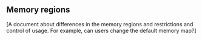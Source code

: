 ## Memory regions

[A document about differences in the memory regions and restrictions and control of usage. For example, can users change the default memory map?]
